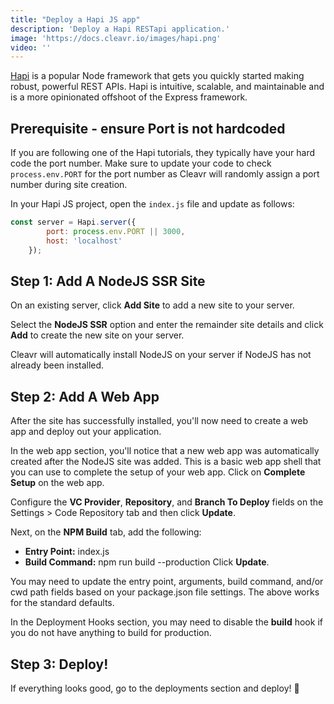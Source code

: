 ```yaml
---
title: "Deploy a Hapi JS app"
description: 'Deploy a Hapi RESTapi application.'
image: 'https://docs.cleavr.io/images/hapi.png'
video: ''
---
```


[Hapi](https://hapi.dev/) is a popular Node framework that gets you quickly started making robust, powerful REST APIs. Hapi is intuitive, scalable, and maintainable and is a more
opinionated offshoot of the Express framework.  

## Prerequisite - ensure Port is not hardcoded

If you are following one of the Hapi tutorials, they typically have your hard code the port number. Make sure to update your code to check `process.env.PORT` 
for the port number as Cleavr will randomly assign a port number during site creation. 

In your Hapi JS project, open the `index.js` file and update as follows: 

```javascript
const server = Hapi.server({
        port: process.env.PORT || 3000,
        host: 'localhost'
    });
```

## Step 1: Add A NodeJS SSR Site

On an existing server, click **Add Site** to add a new site to your server. 

Select the **NodeJS SSR** option and enter the remainder site details and click **Add** to create the new site on your server. 

Cleavr will automatically install NodeJS on your server if NodeJS has not already been installed.  



## Step 2: Add A Web App

After the site has successfully installed, you'll now need to create a web app and deploy out your application. 

In the web app section, you'll notice that a new web app was automatically created after the NodeJS site was added. This is a basic web app shell
that you can use to complete the setup of your web app. Click on **Complete Setup** on the web app. 

Configure the **VC Provider**, **Repository**, and **Branch To Deploy** fields on the Settings > Code Repository tab and then click **Update**.

Next, on the **NPM Build** tab, add the following: 
- **Entry Point:** index.js
- **Build Command:** npm run build --production
Click **Update**. 

<base-info>
You may need to update the entry point, arguments, build command, and/or cwd path fields based on your package.json file settings. 
The above works for the standard defaults.
</base-info>

In the Deployment Hooks section, you may need to disable the **build** hook if you do not have anything to build for production. 

## Step 3: Deploy! 
If everything looks good, go to the deployments section and deploy! 🚀

